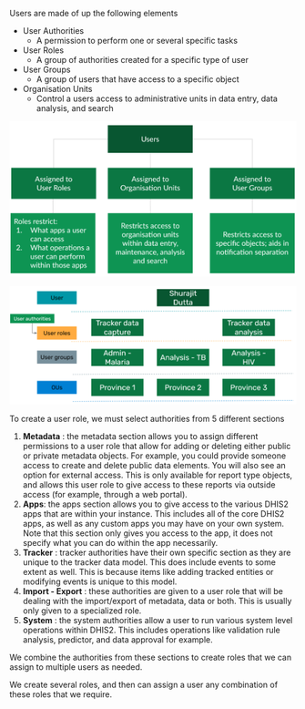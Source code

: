 
Users are made of up the following elements



* User Authorities
    * A permission to perform one or several specific tasks
* User Roles
    * A group of authorities created for a specific type of user
* User Groups
    * A group of users that have access to a specific object
* Organisation Units
    * Control a users access to administrative units in data entry, data analysis, and search


![](Images/userssummary/image2.png)

![](Images/userssummary/image1.png)

To create a user role, we must select authorities from 5 different sections


1. **Metadata** : the metadata section allows you to assign different permissions to a user role that allow for adding or deleting either public or private metadata objects. For example, you could provide someone access to create and delete public data elements. You will also see an option for external access. This is only available for report type objects, and allows this user role to give access to these reports via outside access (for example, through a web portal). 
2. **Apps**: the apps section allows you to give access to the various DHIS2 apps that are within your instance. This includes all of the core DHIS2 apps, as well as any custom apps you may have on your own system. Note that this section only gives you access to the app, it does not specify what you can do within the app necessarily.
3. **Tracker** : tracker authorities have their own specific section as they are unique to the tracker data model. This does include events to some extent as well. This is because items like adding tracked entities or modifying events is unique to this model.
4. **Import - Export** : these authorities are given to a user role that will be dealing with the import/export of metadata, data or both. This is usually only given to a specialized role.
5. **System** : the system authorities allow a user to run various system level operations within DHIS2. This includes operations like validation rule analysis, predictor, and data approval for example. 

We combine the authorities from these sections to create roles that we can assign to multiple users as needed. 

We create several roles, and then can assign a user any combination of these roles that we require.
